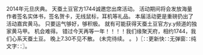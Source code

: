 2014年元旦庆典。
天蚕土豆官方1744诚邀您出席活动。
活动期间将会发放海量作者签名实体书，签名贺卡，无线鼠标，耳机等礼品。
本届活动更是重磅扔出了活动嘉宾黄马。
只要运气够好，够积极。
就有可能获得天蚕土豆官方y.y频道的独家黄马甲。
机会难得。
错过今天再等一年！！！！我们缘聚天府，相约1744，我们心系天蚕土豆。
晚上7.30不见不散。
(未完待续。
。
)〖∷更新快∷无弹窗∷纯文字∷〗。
